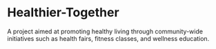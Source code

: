 # Healthier-Together
A project aimed at promoting healthy living through community-wide initiatives such as health fairs, fitness classes, and wellness education.
